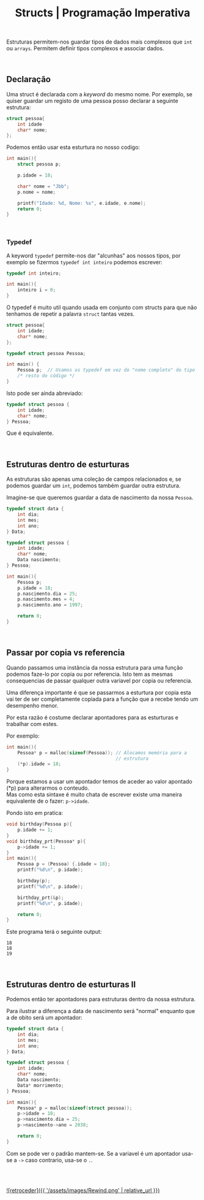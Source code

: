 <br>

<h1 align="center">Structs | Programação Imperativa</h1>

<br>

Estruturas permitem-nos guardar tipos de dados mais complexos que `int` ou
`arrays`. Permitem definir tipos complexos e associar dados.

<br>

## Declaração
Uma struct é declarada com a *keyword* do mesmo nome. Por exemplo, se quiser
guardar um registo de uma pessoa posso declarar a seguinte estrutura:
```c
struct pessoa{
    int idade
    char* nome;
};
```
Podemos então usar esta esturtura no nosso codigo:
```c
int main(){
    struct pessoa p;

    p.idade = 18;

    char* nome = "Jbb";
    p.nome = nome;

    printf("Idade: %d, Nome: %s", e.idade, e.nome);
    return 0;
}
```

<br>

### Typedef
A keyword `typedef` permite-nos dar "alcunhas" aos nossos tipos, por exemplo
se fizermos `typedef int inteiro` podemos escrever:
```c
typedef int inteiro;

int main(){
    inteiro i = 0;
}
```
O typedef é muito util quando usada em conjunto com structs para que não
tenhamos de repetir a palavra `struct` tantas vezes.
```c
struct pessoa{
    int idade;
    char* nome;
};

typedef struct pessoa Pessoa;

int main() {
    Pessoa p;  // Usamos os typedef em vez do "nome completo" do tipo
    /* resto do código */
}
```
Isto pode ser ainda abreviado:
```c
typedef struct pessoa {
    int idade;
    char* nome;
} Pessoa;
```
Que é equivalente.

<br>

## Estruturas dentro de esturturas
As estruturas são apenas uma coleção de campos relacionados e, se podemos guardar um `int`, podemos também guardar outra estrutura.

Imagine-se que queremos guardar a data de nascimento da nossa `Pessoa`.
```c
typedef struct data {
    int dia;
    int mes;
    int ano;
} Data;

typedef struct pessoa {
    int idade;
    char* nome;
    Data nascimento;
} Pessoa;

int main(){
    Pessoa p;
    p.idade = 18;
    p.nascimento.dia = 25;
    p.nascimento.mes = 4;
    p.nascimento.ano = 1997;

    return 0;
}
```

<br>

## Passar por copia vs referencia
Quando passamos uma instância da nossa estrutura para uma função podemos faze-lo por copia ou por referencia. Isto tem as mesmas consequencias de passar qualquer outra variavel por copia ou referencia.

Uma diferença importante é que se passarmos a esturtura por copia esta vai ter de ser completamente copiada para a função que a recebe tendo um desempenho menor.

Por esta razão é costume declarar apontadores para as esturturas e trabalhar com estes.

Por exemplo:
```c
int main(){
    Pessoa* p = malloc(sizeof(Pessoa)); // Alocamos memória para a
                                        // estrutura
    (*p).idade = 18;
}
```
Porque estamos a usar um apontador temos de aceder ao valor apontado (*p) para alterarmos o conteudo.
<br>Mas como esta sintaxe é muito chata de escrever existe uma maneira equivalente de o fazer: `p->idade`.

Pondo isto em pratica:
```c
void birthday(Pessoa p){
    p.idade += 1;
}
void birthday_prt(Pessoa* p){
    p->idade += 1;
}
int main(){
    Pessoa p = (Pessoa) {.idade = 18};
    printf("%d\n", p.idade);

    birthday(p);
    printf("%d\n", p.idade);

    birthday_prt(&p);
    printf("%d\n", p.idade);

    return 0;
}
```
Este programa terá o seguinte output:
```
18
18
19
```

<br>

## Estruturas dentro de esturturas II
Podemos então ter apontadores para estruturas dentro da nossa estrutura.

Para ilustrar a diferença a data de nascimento será "normal" enquanto que a
de obito será um apontador:
```c
typedef struct data {
    int dia;
    int mes;
    int ano;
} Data;

typedef struct pessoa {
    int idade;
    char* nome;
    Data nascimento;
    Data* morrimento;
} Pessoa;

int main(){
    Pessoa* p = malloc(sizeof(struct pessoa));
    p->idade = 18;
    p->nascimento.dia = 25;
    p->nascimento->ano = 2038;

    return 0;
}
```
Com se pode ver o padrão mantem-se. Se a variavel é um apontador usa-se
a `->` caso contrario, usa-se o `.`.

<br><br>

[![retroceder]({{ '/assets/images/Rewind.png' | relative_url }})](https://david81820.github.io/Recursos-LCC/PI/Intro)